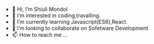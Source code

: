 - 👋 Hi, I’m Shiuli Mondol
- 👀 I’m interested in coding,travalling.
- 🌱 I’m currently learning Javascript(ES6),React.
- 💞️ I’m looking to collaborate on Sofetware Development
- 📫 How to reach me ...

<!---
Shiulikth/Shiulikth is a ✨ special ✨ repository because its `README.md` (this file) appears on your GitHub profile.
You can click the Preview link to take a look at your changes.
--->
